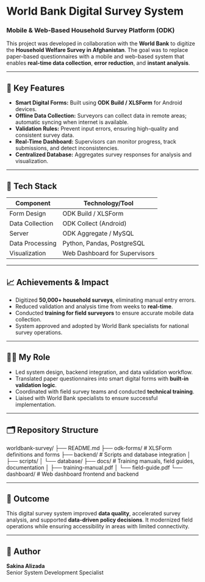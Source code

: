 # World Bank Digital Survey System
### Mobile & Web-Based Household Survey Platform (ODK)

This project was developed in collaboration with the **World Bank** to digitize the **Household Welfare Survey in Afghanistan**. The goal was to replace paper-based questionnaires with a mobile and web-based system that enables **real-time data collection**, **error reduction**, and **instant analysis**.

---

## 🚀 Key Features
- **Smart Digital Forms:** Built using **ODK Build / XLSForm** for Android devices.
- **Offline Data Collection:** Surveyors can collect data in remote areas; automatic syncing when internet is available.
- **Validation Rules:** Prevent input errors, ensuring high-quality and consistent survey data.
- **Real-Time Dashboard:** Supervisors can monitor progress, track submissions, and detect inconsistencies.
- **Centralized Database:** Aggregates survey responses for analysis and visualization.

---

## 🧰 Tech Stack
| Component         | Technology/Tool |
|------------------|----------------|
| Form Design       | ODK Build / XLSForm |
| Data Collection   | ODK Collect (Android) |
| Server            | ODK Aggregate / MySQL |
| Data Processing   | Python, Pandas, PostgreSQL |
| Visualization     | Web Dashboard for Supervisors |

---

## 📈 Achievements & Impact
- Digitized **50,000+ household surveys**, eliminating manual entry errors.
- Reduced validation and analysis time from weeks to **real-time**.
- Conducted **training for field surveyors** to ensure accurate mobile data collection.
- System approved and adopted by World Bank specialists for national survey operations.

---

## 👩‍💻 My Role
- Led system design, backend integration, and data validation workflow.
- Translated paper questionnaires into smart digital forms with **built-in validation logic**.
- Coordinated with field survey teams and conducted **technical training**.
- Liaised with World Bank specialists to ensure successful implementation.

---

## 🗂 Repository Structure
worldbank-survey/
├── README.md
├── odk-forms/           # XLSForm definitions and forms
├── backend/             # Scripts and database integration
│   ├── scripts/
│   └── database/
├── docs/                # Training manuals, field guides, documentation
│   ├── training-manual.pdf
│   └── field-guide.pdf
└── dashboard/           # Web dashboard frontend and backend



---

## 🌟 Outcome
This digital survey system improved **data quality**, accelerated survey analysis, and supported **data-driven policy decisions**. It modernized field operations while ensuring accessibility in areas with limited connectivity.

---

## 📌 Author
**Sakina Alizada**  
Senior System Development Specialist
